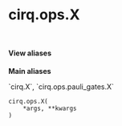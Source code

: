 <div itemscope itemtype="http://developers.google.com/ReferenceObject">
<meta itemprop="name" content="cirq.ops.X" />
<meta itemprop="path" content="Stable" />
</div>

# cirq.ops.X

<!-- Insert buttons and diff -->

<table class="tfo-notebook-buttons tfo-api" align="left">

</table>





<section class="expandable">
  <h4 class="showalways">View aliases</h4>
  <p>
<b>Main aliases</b>
<p>`cirq.X`, `cirq.ops.pauli_gates.X`</p>
</p>
</section>

<pre class="devsite-click-to-copy prettyprint lang-py tfo-signature-link">
<code>cirq.ops.X(
    *args, **kwargs
)
</code></pre>



<!-- Placeholder for "Used in" -->
